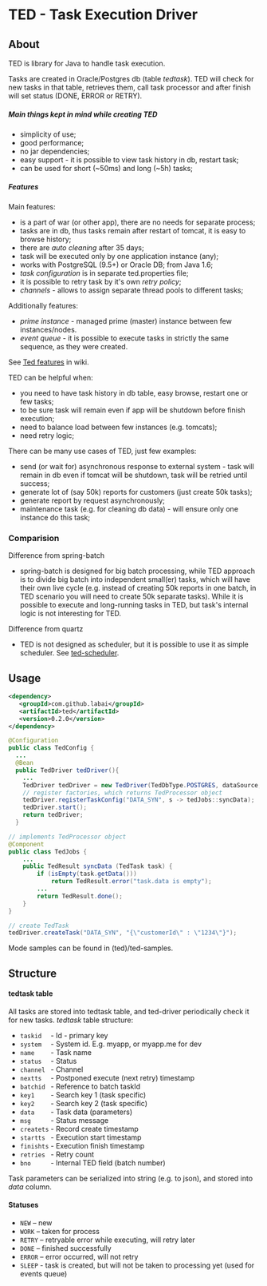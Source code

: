 # TED - Task Execution Driver

## About

TED is library for Java to handle task execution.

Tasks are created in Oracle/Postgres db (table _tedtask_). 
TED will check for new tasks in that table, retrieves them, call task processor and after finish will set status (DONE, ERROR or RETRY).

##### Main things kept in mind while creating TED
- simplicity of use;
- good performance;
- no jar dependencies;
- easy support - it is possible to view task history in db, restart task;
- can be used for short (~50ms) and long (~5h) tasks;

##### Features
Main features:
- is a part of war (or other app), there are no needs for separate process;
- tasks are in db, thus tasks remain after restart of tomcat, it is easy to browse history;  
- there are _auto cleaning_ after 35 days;
- task will be executed only by one application instance (any);
- works with PostgreSQL (9.5+) or Oracle DB; from Java 1.6;
- _task configuration_ is in separate ted.properties file;
- it is possible to retry task by it's own _retry policy_;
- _channels_ - allows to assign separate thread pools to different tasks; 

Additionally features:
- _prime instance_ - managed prime (master) instance between few instances/nodes.
- _event queue_ - it is possible to execute tasks in strictly the same sequence, as they were created.

See [Ted features](docs/wiki/Ted-features.md) in wiki.
 
TED can be helpful when:
- you need to have task history in db table, easy browse, restart one or few tasks;
- to be sure task will remain even if app will be shutdown before finish execution;
- need to balance load between few instances (e.g. tomcats);
- need retry logic;

There can be many use cases of TED, just few examples:
- send (or wait for) asynchronous response to external system - task will remain in db even if tomcat will be shutdown, task will be retried until success;
- generate lot of (say 50k) reports for customers (just create 50k tasks);
- generate report by request asynchronously;
- maintenance task (e.g. for cleaning db data) - will ensure only one instance do this task;


### Comparision 

Difference from spring-batch
- spring-batch is designed for big batch processing, while TED approach is to divide big batch into independent small(er) tasks, which will have their own live cycle (e.g. instead of creating 50k reports in one batch, in TED scenario you will need to create 50k separate tasks). While it is possible to execute and long-running tasks in TED, but task's internal logic is not interesting for TED.

Difference from quartz
- TED is not designed as scheduler, but it is possible to use it as simple scheduler. 
See [ted-scheduler](ted-ext/ted-scheduler/readme.md).    
 
## Usage

```xml
<dependency>
   <groupId>com.github.labai</groupId>
   <artifactId>ted</artifactId>
   <version>0.2.0</version>
</dependency>
```

```java
@Configuration
public class TedConfig {
  ...
  @Bean
  public TedDriver tedDriver(){
    ... 
    TedDriver tedDriver = new TedDriver(TedDbType.POSTGRES, dataSource, properties);
    // register factories, which returns TedProcessor object
    tedDriver.registerTaskConfig("DATA_SYN", s -> tedJobs::syncData);
    tedDriver.start();
    return tedDriver;
  }
```

```java
// implements TedProcessor object
@Component
public class TedJobs {
    ...
    public TedResult syncData (TedTask task) {
        if (isEmpty(task.getData()))
            return TedResult.error("task.data is empty");
        ...
        return TedResult.done();
    }
}
```

```java
// create TedTask
tedDriver.createTask("DATA_SYN", "{\"customerId\" : \"1234\"}");
```

Mode samples can be found in (ted)/ted-samples.

## Structure

#### tedtask table

All tasks are stored into tedtask table, and ted-driver periodically check it for new tasks.
_tedtask_ table structure:

- `taskid  ` - Id - primary key
- `system  ` - System id. E.g. myapp, or myapp.me for dev
- `name    ` - Task name
- `status  ` - Status
- `channel ` - Channel
- `nextts  ` - Postponed execute (next retry) timestamp
- `batchid ` - Reference to batch taskId
- `key1    ` - Search key 1 (task specific)
- `key2    ` - Search key 2 (task specific)
- `data    ` - Task data (parameters)
- `msg     ` - Status message
- `createts` - Record create timestamp
- `startts ` - Execution start timestamp
- `finishts` - Execution finish timestamp
- `retries ` - Retry count
- `bno     ` - Internal TED field (batch number)

Task parameters can be serialized into string (e.g. to json), and stored into _data_ column.

#### Statuses
- `NEW` – new
- `WORK` – taken for process
- `RETRY` – retryable error while executing, will retry later
- `DONE` – finished successfully
- `ERROR` – error occurred, will not retry
- `SLEEP` - task is created, but will not be taken to processing yet (used for events queue)
